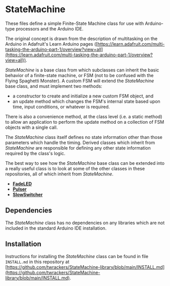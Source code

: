 # StateMachine

These files define a simple Finite-State Machine class for use with Arduino-type processors and the Arduino IDE.

The original concept is drawn from the description of multitasking on the Arduino in Adafruit's Learn Arduino pages ([https://learn.adafruit.com/multi-tasking-the-arduino-part-1/overview?view=all](https://learn.adafruit.com/multi-tasking-the-arduino-part-1/overview?view=all)).

*StateMachine* is a base class from which subclasses can inherit the basic behavior of a finite-state machine, or FSM (not to be confused with the Flying Spaghetti Monster).  A custom FSM will extend the *StateMachine* base class, and must implement two methods:

* a constructor to create and initialize a new custom FSM object, and
* an update method which changes the FSM's internal state based upon time, input conditions, or whatever is required.

There is also a convenience method, at the class level (i.e. a static method) to allow an application to perform the update method on a collection of FSM objects with a single call.

The *StateMachine* class itself defines no state information other than those parameters which handle the timing.  Derived classes which inherit from *StateMachine* are responsible for defining any other state information required by the class's logic.
  
The best way to see how the *StateMachine* base class can be extended into a really useful class is to look at some of the other classes in these repositories, all of which inherit from *StateMachine*.

* [__FadeLED__](https://github.com/twrackers/FadeLED-library)
* [__Pulser__](https://github.com/twrackers/Pulser-library)
* [__SlowSwitcher__](https://github.com/twrackers/SlowSwitcher-library)

## Dependencies ##

The *StateMachine* class has no dependencies on any libraries which are not included in the standard Arduino IDE installation.

## Installation ##

Instructions for installing the *StateMachine* class can be found in file `INSTALL.md` in this repository at [https://github.com/twrackers/StateMachine-library/blob/main/INSTALL.md](https://github.com/twrackers/StateMachine-library/blob/main/INSTALL.md).